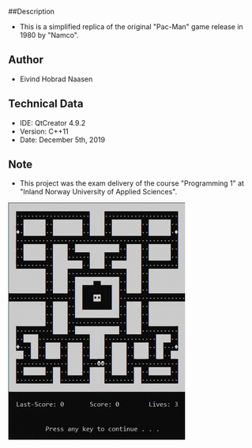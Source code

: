 ##Description
- This is a simplified replica of the original "Pac-Man" game release in 1980 by "Namco".

##  Author
- Eivind Hobrad Naasen

## Technical Data
- IDE: QtCreator 4.9.2
- Version: C++11
- Date: December 5th, 2019

## Note
- This project was the exam delivery of the course "Programming 1" at "Inland Norway University of Applied Sciences".

![](pacman_preview.gif)
